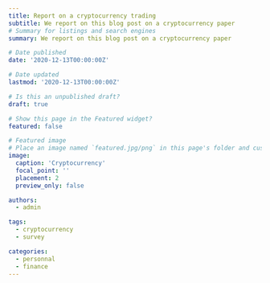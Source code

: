 ```yaml
---
title: Report on a cryptocurrency trading
subtitle: We report on this blog post on a cryptocurrency paper
# Summary for listings and search engines
summary: We report on this blog post on a cryptocurrency paper

# Date published
date: '2020-12-13T00:00:00Z'

# Date updated
lastmod: '2020-12-13T00:00:00Z'

# Is this an unpublished draft?
draft: true

# Show this page in the Featured widget?
featured: false

# Featured image
# Place an image named `featured.jpg/png` in this page's folder and customize its options here.
image:
  caption: 'Cryptocurrency'
  focal_point: ''
  placement: 2
  preview_only: false

authors:
  - admin

tags:
  - cryptocurrency
  - survey

categories:
  - personnal
  - finance
---
```


